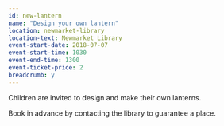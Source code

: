 ```yaml
---
id: new-lantern
name: "Design your own lantern"
location: newmarket-library
location-text: Newmarket Library
event-start-date: 2018-07-07
event-start-time: 1030
event-end-time: 1300
event-ticket-price: 2
breadcrumb: y
---
```


Children are invited to design and make their own lanterns.

Book in advance by contacting the library to guarantee a place.
